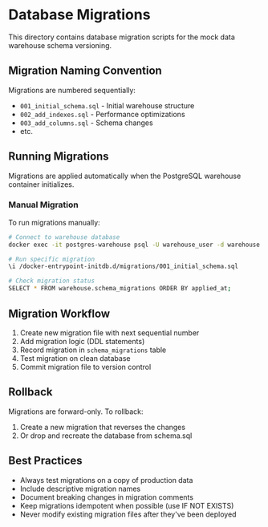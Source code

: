# Database Migrations

This directory contains database migration scripts for the mock data warehouse schema versioning.

## Migration Naming Convention

Migrations are numbered sequentially:
- `001_initial_schema.sql` - Initial warehouse structure
- `002_add_indexes.sql` - Performance optimizations
- `003_add_columns.sql` - Schema changes
- etc.

## Running Migrations

Migrations are applied automatically when the PostgreSQL warehouse container initializes.

### Manual Migration

To run migrations manually:

```bash
# Connect to warehouse database
docker exec -it postgres-warehouse psql -U warehouse_user -d warehouse

# Run specific migration
\i /docker-entrypoint-initdb.d/migrations/001_initial_schema.sql

# Check migration status
SELECT * FROM warehouse.schema_migrations ORDER BY applied_at;
```

## Migration Workflow

1. Create new migration file with next sequential number
2. Add migration logic (DDL statements)
3. Record migration in `schema_migrations` table
4. Test migration on clean database
5. Commit migration file to version control

## Rollback

Migrations are forward-only. To rollback:
1. Create a new migration that reverses the changes
2. Or drop and recreate the database from schema.sql

## Best Practices

- Always test migrations on a copy of production data
- Include descriptive migration names
- Document breaking changes in migration comments
- Keep migrations idempotent when possible (use IF NOT EXISTS)
- Never modify existing migration files after they've been deployed
